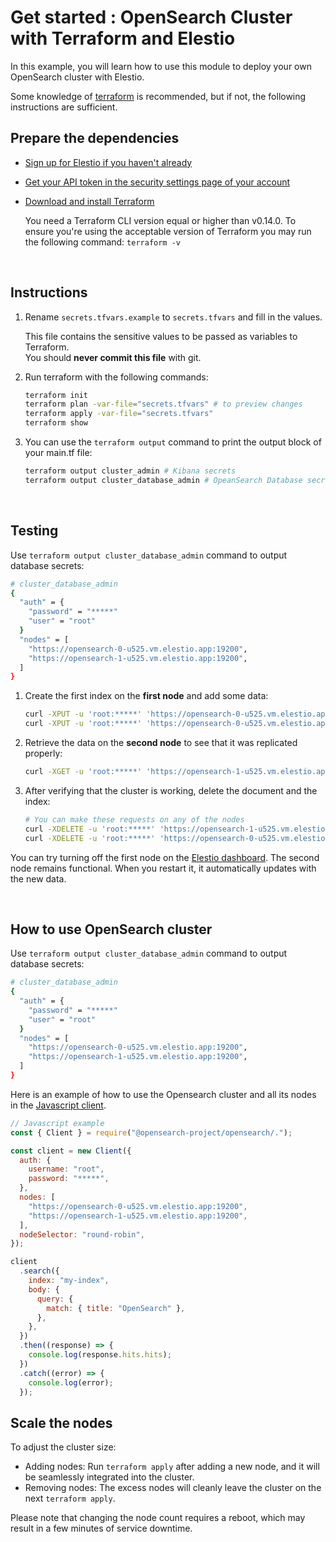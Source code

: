 # Get started : OpenSearch Cluster with Terraform and Elestio

In this example, you will learn how to use this module to deploy your own OpenSearch cluster with Elestio.

Some knowledge of [terraform](https://developer.hashicorp.com/terraform/intro) is recommended, but if not, the following instructions are sufficient.

## Prepare the dependencies

- [Sign up for Elestio if you haven't already](https://dash.elest.io/signup)

- [Get your API token in the security settings page of your account](https://dash.elest.io/account/security)

- [Download and install Terraform](https://www.terraform.io/downloads)

  You need a Terraform CLI version equal or higher than v0.14.0.
  To ensure you're using the acceptable version of Terraform you may run the following command: `terraform -v`

<br>

## Instructions

1. Rename `secrets.tfvars.example` to `secrets.tfvars` and fill in the values.

   This file contains the sensitive values to be passed as variables to Terraform.</br>
   You should **never commit this file** with git.

2. Run terraform with the following commands:

   ```bash
   terraform init
   terraform plan -var-file="secrets.tfvars" # to preview changes
   terraform apply -var-file="secrets.tfvars"
   terraform show
   ```

3. You can use the `terraform output` command to print the output block of your main.tf file:

   ```bash
   terraform output cluster_admin # Kibana secrets
   terraform output cluster_database_admin # OpeanSearch Database secrets
   ```

<br>

## Testing

Use `terraform output cluster_database_admin` command to output database secrets:

```bash
# cluster_database_admin
{
  "auth" = {
    "password" = "*****"
    "user" = "root"
  }
  "nodes" = [
    "https://opensearch-0-u525.vm.elestio.app:19200",
    "https://opensearch-1-u525.vm.elestio.app:19200",
  ]
}
```

1.  Create the first index on the **first node** and add some data:

    ```bash
    curl -XPUT -u 'root:*****' 'https://opensearch-0-u525.vm.elestio.app:19200/my-first-index'
    curl -XPUT -u 'root:*****' 'https://opensearch-0-u525.vm.elestio.app:19200/my-first-index/_doc/1' -H 'Content-Type: application/json' -d '{"Description": "To be or not to be, that is the question."}'
    ```

2.  Retrieve the data on the **second node** to see that it was replicated properly:

    ```bash
    curl -XGET -u 'root:*****' 'https://opensearch-1-u525.vm.elestio.app:19200/my-first-index/_doc/1'
    ```

3.  After verifying that the cluster is working, delete the document and the index:

    ```bash
    # You can make these requests on any of the nodes
    curl -XDELETE -u 'root:*****' 'https://opensearch-1-u525.vm.elestio.app:19200/my-first-index/_doc/1'
    curl -XDELETE -u 'root:*****' 'https://opensearch-0-u525.vm.elestio.app:19200/my-first-index/'
    ```

You can try turning off the first node on the [Elestio dashboard](https://dash.elest.io/).
The second node remains functional.
When you restart it, it automatically updates with the new data.

<br>

## How to use OpenSearch cluster

Use `terraform output cluster_database_admin` command to output database secrets:

```bash
# cluster_database_admin
{
  "auth" = {
    "password" = "*****"
    "user" = "root"
  }
  "nodes" = [
    "https://opensearch-0-u525.vm.elestio.app:19200",
    "https://opensearch-1-u525.vm.elestio.app:19200",
  ]
}
```

Here is an example of how to use the Opensearch cluster and all its nodes in the [Javascript client](https://opensearch.org/docs/latest/clients/javascript/index/).

```js
// Javascript example
const { Client } = require("@opensearch-project/opensearch/.");

const client = new Client({
  auth: {
    username: "root",
    password: "*****",
  },
  nodes: [
    "https://opensearch-0-u525.vm.elestio.app:19200",
    "https://opensearch-1-u525.vm.elestio.app:19200",
  ],
  nodeSelector: "round-robin",
});

client
  .search({
    index: "my-index",
    body: {
      query: {
        match: { title: "OpenSearch" },
      },
    },
  })
  .then((response) => {
    console.log(response.hits.hits);
  })
  .catch((error) => {
    console.log(error);
  });
```

## Scale the nodes

To adjust the cluster size:

- Adding nodes: Run `terraform apply` after adding a new node, and it will be seamlessly integrated into the cluster.
- Removing nodes: The excess nodes will cleanly leave the cluster on the next `terraform apply`.

Please note that changing the node count requires a reboot, which may result in a few minutes of service downtime.
